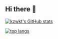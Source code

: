 ## Hi there 👋

[![kzwkt's GitHub stats](https://github-readme-stats.vercel.app/api?username=d-ic&show_icons=true)](https://github.com/anuraghazra/github-readme-stats)


[![top langs](https://github-readme-stats.vercel.app/api/top-langs/?username=d-ic&layout=compact)](https://github.com/anuraghazra/github-readme-stats)



